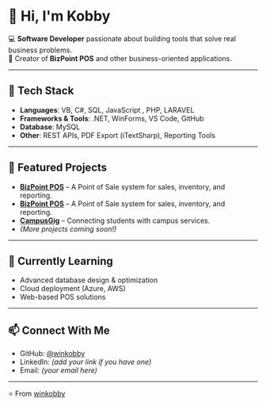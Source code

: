 # 👋 Hi, I'm Kobby  

💻 **Software Developer** passionate about building tools that solve real business problems.  
🚀 Creator of **BizPoint POS** and other business-oriented applications.  

---

## 🔧 Tech Stack
- **Languages**: VB, C#, SQL, JavaScript , PHP, LARAVEL 
- **Frameworks & Tools**: .NET, WinForms, VS Code, GitHub  
- **Database**: MySQL  
- **Other**: REST APIs, PDF Export (iTextSharp), Reporting Tools  

---

## 🚀 Featured Projects
- [**BizPoint POS**](https://github.com/winkobby/BizPoint) – A Point of Sale system for sales, inventory, and reporting.
- [**BizPoint POS**](https://github.com/winkobby/shopmaster) – A Point of Sale system for sales, inventory, and reporting.  
- [**CampusGig**](https://github.com/winkobby/CampusGig) – Connecting students with campus services.  
- *(More projects coming soon!)*  

---

## 🌱 Currently Learning
- Advanced database design & optimization  
- Cloud deployment (Azure, AWS)  
- Web-based POS solutions  

---

## 📫 Connect With Me
- GitHub: [@winkobby](https://github.com/winkobby)  
- LinkedIn: *(add your link if you have one)*  
- Email: *(your email here)*  

---

⭐️ From [winkobby](https://github.com/winkobby)
